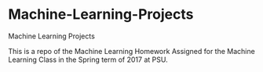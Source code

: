 # Machine-Learning-Projects
Machine Learning Projects


This is a repo of the Machine Learning Homework Assigned for the Machine Learning Class in the Spring term of 2017 at PSU.
